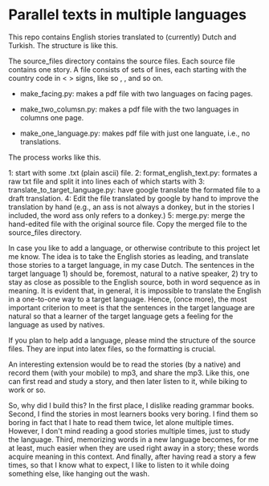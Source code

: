 # Parallel texts in multiple languages


This repo contains English stories translated to (currently) Dutch and Turkish. The structure is like this.

The source_files directory contains the source files. Each source file contains one story. A file consists of sets of lines, each starting with the country code in < > signs, like so <en>, <nl>, and so on.

- make_facing.py: makes a pdf file with two languages on facing pages.

- make_two_columsn.py: makes a pdf file with the two languages in columns one page.

- make_one_language.py: makes pdf file with just one languate, i.e., no translations.

The process works like this.

1: start with some .txt (plain ascii) file.
2: format_english_text.py: formates a raw txt file and split it into lines each of which starts with <en>
3: translate_to_target_language.py: have google translate the formated file to a draft translation. 
4: Edit the file translated by google by hand to improve the translation by hand (e.g., an ass is not always a donkey, but in the stories I included, the word ass only refers to a donkey.)
5: merge.py: merge the hand-edited file with the original source file. Copy the merged file to the source_files directory.

In case you like to add a language, or otherwise contribute to this project let me know. The idea is to take the English stories as leading, and translate those stories to a target language, in my case Dutch. The sentences in the target language 1) should be, foremost, natural to a native speaker, 2) try to stay as close as possible to the English source, both in word sequence as in meaning. It is evident that,  in general, it is impossible to translate the English in a one-to-one way to a target language. Hence, (once more), the most important criterion to meet is that the sentences in the target language are natural so that a learner of the target language gets a feeling for the language as used by natives.

If you plan to help add a language, please mind the structure of the source files. They are input into latex files, so the formatting is crucial.

An interesting extension would be to read the stories (by a native) and record them (with your mobile) to  mp3, and share the mp3. Like this, one can first read and study a story, and then later listen to it, while biking to work or so. 

So, why did I build this? In the first place, I dislike reading grammar books. Second, I find the stories in most  learners books very boring. I find them so boring in fact that I hate to read them twice, let alone multiple times. However, I don't mind reading a good stories multiple times, just to study the language. Third, memorizing words in a new language becomes, for me at least, much easier when they are used right away in a story; these words acquire meaning in this context. And finally, after having read a story a few times, so that I know what to expect, I like to listen to it while doing something else, like hanging out the wash.

